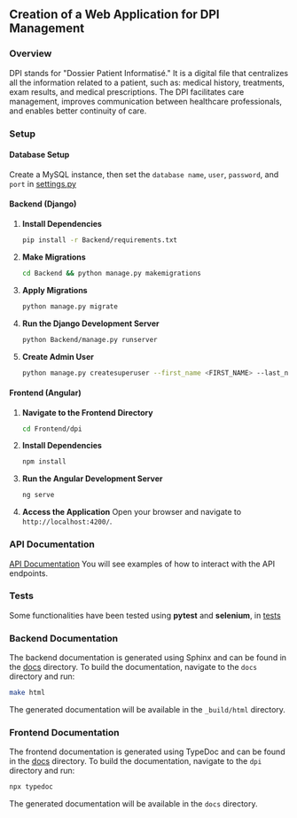 ## Creation of a Web Application for DPI Management

### Overview
DPI stands for "Dossier Patient Informatisé." It is a digital file that centralizes all the information related to a patient, such as: medical history, treatments, exam results, and medical prescriptions. The DPI facilitates care management, improves communication between healthcare professionals, and enables better continuity of care.

### Setup
#### Database Setup
   Create a MySQL instance, then set the `database name`, `user`, `password`, and `port` in [settings.py](Backend/TP_IGL/settings.py)

#### Backend (Django)
1. **Install Dependencies**
   ```sh
   pip install -r Backend/requirements.txt
   ```
2. **Make Migrations**
   ```sh
   cd Backend && python manage.py makemigrations
   ```

3. **Apply Migrations**
   ```sh
   python manage.py migrate
   ```

4. **Run the Django Development Server**
   ```sh
   python Backend/manage.py runserver
   ```

5. **Create Admin User**
   ```sh
   python manage.py createsuperuser --first_name <FIRST_NAME> --last_name <LAST_NAME> --email <EMAIL>
   ```

#### Frontend (Angular)
1. **Navigate to the Frontend Directory**
   ```sh
   cd Frontend/dpi
   ```

2. **Install Dependencies**
   ```sh
   npm install
   ```

3. **Run the Angular Development Server**
   ```sh
   ng serve
   ```

4. **Access the Application**
   Open your browser and navigate to `http://localhost:4200/`.  

### API Documentation
[API Documentation](Backend/api-docs.http)
You will see examples of how to interact with the API endpoints.

### Tests
Some functionalities have been tested using **pytest** and **selenium**, in [tests](Backend/app/tests/)


### Backend Documentation
The backend documentation is generated using Sphinx and can be found in the [docs](Backend/docs/) directory. To build the documentation, navigate to the `docs` directory and run:
```sh
make html
```
The generated documentation will be available in the `_build/html` directory.

### Frontend Documentation
The frontend documentation is generated using TypeDoc and can be found in the [docs](Frontend/dpi/docs/) directory. To build the documentation, navigate to the `dpi` directory and run:
```sh
npx typedoc
```
The generated documentation will be available in the `docs` directory.